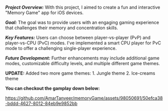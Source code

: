 ***Project Overview:***
With this project, I aimed to create a fun and interactive "Memory Game" app for iOS devices.

***Goal:***
The goal was to provide users with an engaging gaming experience that challenges their memory and concentration skills.

***Key Features:***
Users can choose between player-vs-player (PvP) and player-vs-CPU (PvC) modes.
I've implemented a smart CPU player for PvC mode to offer a challenging single-player experience.

***Future Development:***
Further enhancements may include additional game modes, customizable difficulty levels, and multiple different game themes.

**UPDATE:**
Added two more game themes: 1. Jungle theme 2. Ice-creams theme


**You can checkout the gamplay down below:**

https://github.com/AmarTanveer/memoryGame/assets/98050691/50efca38-bddd-4627-8012-84eb9e9852bb

